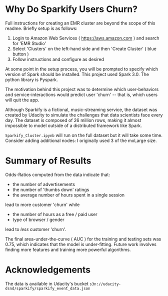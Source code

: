 # Why Do Sparkify Users Churn? 

Full instructions for creating an EMR cluster are beyond the scope of this readme. 
Briefly setup is as follows: 

1. Login to Amazon Web Services ( https://aws.amazon.com ) and search for 'EMR Studio'
2. Select 'Clusters' on the left-hand side and then 'Create Cluster' ( blue button ) 
3. Follow instructions and configure as desired

At some point in the setup process, you will be prompted to specify which version of Spark should be installed. 
This project used Spark 3.0. 
The python library is Pyspark. 

The motivation behind this project was to determine which user-behaviors and service-interactions would predict user 'churn' -- that is, which users will quit the app. 

Although Sparkify is a fictional, music-streaming service, the dataset was created by Udacity to simulate the challenges that data scientists face every day. 
The dataset is composed of 26 million rows, making it almost impossible to model outside of a distributed framework like Spark. 

`Sparkify_Cluster.ipynb` will run on the full dataset but it will take some time. 
Consider adding additional nodes: I originally used 3 of the mxLarge size. 

# Summary of Results
Odds-Ratios computed from the data indicate that: 

* the number of advertisements
* the number of 'thumbs down' ratings
* the average number of hours spent in a single session

lead to more customer 'churn' while

* the number of hours as a free / paid user
* type of browser / gender 

lead to _less_ customer 'churn'. 

The final area-under-the-curve ( AUC ) for the training and testing sets was 0.75, which indicates that the model is under-fitting. 
Future work involves finding more features and training more powerful algorithms. 

# Acknowledgements
The data is available in Udacity's bucket `s3n://udacity-dsnd/sparkify/sparkify_event_data.json`